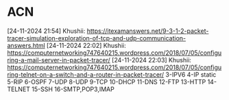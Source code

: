 # ACN
[24-11-2024 21:54] Khushii: https://itexamanswers.net/9-3-1-2-packet-tracer-simulation-exploration-of-tcp-and-udp-communication-answers.html
[24-11-2024 22:02] Khushii: https://computernetworking747640215.wordpress.com/2018/07/05/configuring-a-mail-server-in-packet-tracer/
[24-11-2024 22:03] Khushii: https://computernetworking747640215.wordpress.com/2018/07/05/configuring-telnet-on-a-switch-and-a-router-in-packet-tracer/
3-IPV6
4-IP static
5-RIP
6-OSPF
7-UDP
8-UDP
9-TCP
10-DHCP
11-DNS
12-FTP
13-HTTP
14-TELNET
15-SSH
16-SMTP,POP3,IMAP
